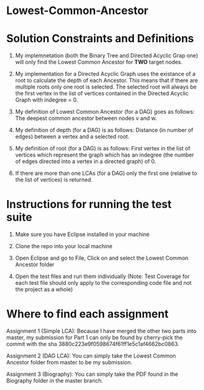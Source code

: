 # Lowest-Common-Ancestor

# Solution Constraints and Definitions
1. My implemnetation (both the Binary Tree and Directed Acyclic Grap one) will only find the Lowest Common Ancestor for **TWO** target nodes.

2. My implementation for a Directed Acyclic Graph uses the existance of a root to calculate the depth of each Ancestor. This means that if there are multiple roots only one root is selected. The selected root will always be the first vertex in the list of vertices contained in the Directed Acyclic Graph with indegree = 0.

3. My definition of Lowest Common Ancestor (for a DAG) goes as follows: The deepest common ancestor between nodes v and w.

4. My definition of depth (for a DAG) is as follows: Distance (in number of edges) between a vertex and a selected root.

5. My definition of root (for a DAG) is as follows: First vertex in the list of vertices which represent the graph which has an indegree (the number of edges directed into a vertex in a directed graph) of 0.

6. If there are more than one LCAs (for a DAG) only the first one (relative to the list of vertices) is returned. 

# Instructions for running the test suite
1. Make sure you have Eclipse installed in your machine

2. Clone the repo into your local machine

3. Open Eclipse and go to File, Click on and select the Lowest Common Ancestor folder

4. Open the test files and run them individually (Note: Test Coverage for each test file should only apply to the corresponding code file and not the project as a whole)

# Where to find each assignment
Assignment 1 (Simple LCA): Because I have merged the other two parts into master, my submission for Part 1 can only be found by cherry-pick the commit with the sha 3880c223e9f0598674f61ff1e5c1af4662bc0863.

Assignment 2 (DAG LCA): You can simply take the Lowest Common Ancestor folder from master to be my submission.

Assignment 3 (Biography): You can simply take the PDF found in the Biography folder in the master branch.


